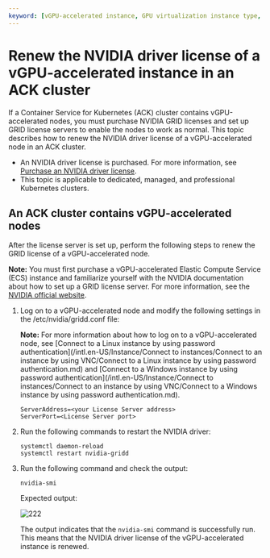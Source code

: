 ```yaml
---
keyword: [vGPU-accelerated instance, GPU virtualization instance type, renew the NVIDIA driver licenses of vGPU-accelerated nodes]
---
```


# Renew the NVIDIA driver license of a vGPU-accelerated instance in an ACK cluster

If a Container Service for Kubernetes \(ACK\) cluster contains vGPU-accelerated nodes, you must purchase NVIDIA GRID licenses and set up GRID license servers to enable the nodes to work as normal. This topic describes how to renew the NVIDIA driver license of a vGPU-accelerated node in an ACK cluster.

-   An NVIDIA driver license is purchased. For more information, see [Purchase an NVIDIA driver license](https://enterpriseproductregistration.nvidia.com/?LicType=EVAL&ProductFamily=vGPU).
-   This topic is applicable to dedicated, managed, and professional Kubernetes clusters.

## An ACK cluster contains vGPU-accelerated nodes

After the license server is set up, perform the following steps to renew the GRID license of a vGPU-accelerated node.

**Note:** You must first purchase a vGPU-accelerated Elastic Compute Service \(ECS\) instance and familiarize yourself with the NVIDIA documentation about how to set up a GRID license server. For more information, see the [NVIDIA official website](https://www.nvidia.com/object/nvidia-enterprise-account.html?spm=a2c4g.11186623.2.10.3fac7d8fHWP47f).

1.  Log on to a vGPU-accelerated node and modify the following settings in the /etc/nvidia/gridd.conf file:

    **Note:** For more information about how to log on to a vGPU-accelerated node, see [Connect to a Linux instance by using password authentication](/intl.en-US/Instance/Connect to instances/Connect to an instance by using VNC/Connect to a Linux instance by using password authentication.md) and [Connect to a Windows instance by using password authentication](/intl.en-US/Instance/Connect to instances/Connect to an instance by using VNC/Connect to a Windows instance by using password authentication.md).

    ```
    ServerAddress=<your License Server address>
    ServerPort=<License Server port>
    ```

2.  Run the following commands to restart the NVIDIA driver:

    ```
    systemctl daemon-reload
    systemctl restart nvidia-gridd
    ```

3.  Run the following command and check the output:

    ```
    nvidia-smi
    ```

    Expected output:

    ![222](https://static-aliyun-doc.oss-accelerate.aliyuncs.com/assets/img/en-US/3196737261/p291941.png)

    The output indicates that the `nvidia-smi` command is successfully run. This means that the NVIDIA driver license of the vGPU-accelerated instance is renewed.


